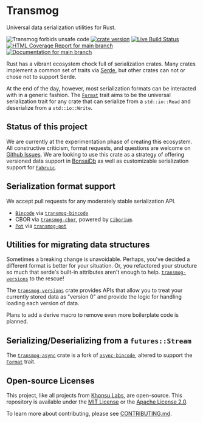 # Transmog

Universal data serialization utilities for Rust.

![Transmog forbids unsafe code](https://img.shields.io/badge/unsafe-forbid-success)
[![crate version](https://img.shields.io/crates/v/transmog.svg)](https://crates.io/crates/transmog)
[![Live Build Status](https://img.shields.io/github/workflow/status/khonsulabs/transmog/Tests/main)](https://github.com/khonsulabs/transmog/actions?query=workflow:Tests)
[![HTML Coverage Report for `main` branch](https://khonsulabs.github.io/transmog/coverage/badge.svg)](https://khonsulabs.github.io/transmog/coverage/)
[![Documentation for `main` branch](https://img.shields.io/badge/docs-main-informational)](https://khonsulabs.github.io/transmog/main/transmog/)

Rust has a vibrant ecosystem chock full of serialization crates. Many crates
implement a common set of traits via [Serde](https://serde.rs), but other crates
can not or chose not to support Serde.

At the end of the day, however, most serialization formats can be interacted
with in a generic fashion. The [`Format`][format] trait aims to be the universal
serialization trait for any crate that can serialize from a `std::io::Read` and
deserialize from a `std::io::Write`.

## Status of this project

We are currently at the experimentation phase of creating this ecosystem. All
constructive criticism, format requests, and questions are welcome on [Github
Issues](https://github.com/khonsulabs/transmog/issues/new). We are looking to
use this crate as a strategy of offering versioned data support in
[BonsaiDb](https://github.com/khonsulabs/bonsaidb) as well as customizable
serialization support for [`Fabruic`](https://github.com/khonsulabs/fabruic).

## Serialization format support

We accept pull requests for any moderately stable serialization API.

- [`Bincode`](https://crates.io/crates/bincode) via [`transmog-bincode`][transmog-bincode]
- CBOR via [`transmog-cbor`][transmog-cbor], powered by
  [`Ciborium`](https://crates.io/crates/ciborium).
- [`Pot`](https://crates.io/crates/pot) via [`transmog-pot`][transmog-pot]

## Utilities for migrating data structures

Sometimes a breaking change is unavoidable. Perhaps, you've decided a different
format is better for your situation. Or, you refactored your structure so much
that serde's built-in attributes aren't enough to help.
[`transmog-versions`][transmog-versions] to the rescue!

The [`transmog-versions`][transmog-versions] crate provides APIs that allow you
to treat your currently stored data as "version 0" and provide the logic for
handling loading each version of data.

Plans to add a derive macro to remove even more boilerplate code is planned.

## Serializing/Deserializing from a `futures::Stream`

The [`transmog-async`][transmog-async] crate is a fork of
[`async-bincode`](https://crates.io/crates/async-bincde), altered to support the
[`Format`][format] trait.

[format]: https://docs.rs/transmog/v0.1.0-dev.1/transmog/trait.Format.html
[transmog-async]: https://crates.io/crates/transmog-async
[transmog-bincode]: https://crates.io/crates/transmog-bincode
[transmog-cbor]: https://crates.io/crates/transmog-cbor
[transmog-pot]: https://crates.io/crates/transmog-pot
[transmog-versions]: https://crates.io/crates/transmog-versions

## Open-source Licenses

This project, like all projects from [Khonsu Labs](https://khonsulabs.com/), are
open-source. This repository is available under the [MIT License](./LICENSE-MIT)
or the [Apache License 2.0](./LICENSE-APACHE).

To learn more about contributing, please see [CONTRIBUTING.md](./CONTRIBUTING.md).

